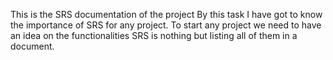 This is the SRS documentation of the project
By this task I have got to know the importance of SRS for any project. To start any project we need to have an idea on the functionalities SRS is nothing but listing all of them in a document.
